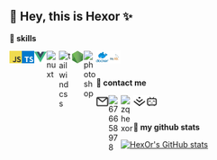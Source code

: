 ## 👋 Hey, this is Hexor ✨


**🔧 skills**  

<p>
  <a href="https://developer.mozilla.org/en-US/docs/Web/JavaScript" target="_blank" rel="noreferrer">
    <img width="22px" align="left" src="https://raw.githubusercontent.com/github/explore/80688e429a7d4ef2fca1e82350fe8e3517d3494d/topics/javascript/javascript.png" title="javascript">
  </a>
  <a href="https://www.typescriptlang.org/" target="_blank" rel="noreferrer">
    <img width="22px" align="left" src="https://raw.githubusercontent.com/github/explore/80688e429a7d4ef2fca1e82350fe8e3517d3494d/topics/typescript/typescript.png" title="typescript">
  </a>
  <a href="https://vuejs.org/" target="_blank" rel="noreferrer">
    <img width="22px" align="left" src="https://raw.githubusercontent.com/github/explore/80688e429a7d4ef2fca1e82350fe8e3517d3494d/topics/vue/vue.png" title="vue">
  </a>
  <a href="https://nuxt.com/" target="_blank" rel="noreferrer">
    <img width="22px" align="left" src="https://avatars.githubusercontent.com/u/23360933" title="nuxt">
  </a>
  <a href="https://tailwindcss.com/" target="_blank" rel="noreferrer">
    <img width="22px" align="left" src="https://avatars.githubusercontent.com/u/67109815" title="tailwindcss">
  </a>
  <a href="https://nodejs.org/en/" target="_blank" rel="noreferrer">
    <img width="22px" align="left" src="https://raw.githubusercontent.com/github/explore/80688e429a7d4ef2fca1e82350fe8e3517d3494d/topics/nodejs/nodejs.png" title="nodejs">
  </a>
  <img width="22px" align="left" src="https://www.adobe.com/content/dam/acom/one-console/icons_rebrand/ps_appicon.svg" title="photoshop">
  <img width="22px" align="left" src="https://raw.githubusercontent.com/github/explore/80688e429a7d4ef2fca1e82350fe8e3517d3494d/topics/docker/docker.png" title="docker">
  <img width="22px" align="left" src="https://raw.githubusercontent.com/github/explore/80688e429a7d4ef2fca1e82350fe8e3517d3494d/topics/mysql/mysql.png" title="mysql">
</p>
<br />
<br />

**📧 contact me** 
<p>
  <a href="mailto:676658978@qq.com"><img width="22px" align="left" title="676658978@qq.com" alt="676658978@qq.com" src="https://github.com/zqhexor/zqhexor/blob/main/email.svg" /></a>
  <a href="#676658978"><img width="22px" align="left" title="QQ-676658978" alt="676658978" src="https://cdn.jsdelivr.net/npm/simple-icons@3.1.0/icons/tencentqq.svg" /></a>
  <a target="_blank" href="https://github.com/zqhexor"><img width="22px" align="left" title="Github" alt="zqhexor"  src="https://cdn.jsdelivr.net/npm/simple-icons@3.1.0/icons/github.svg" /></a>
  <a target="_blank" href="https://juejin.cn/user/3500492880358429/posts"><img width="22px" align="left" title="掘金" alt="zqhexor" src="https://github.com/zqhexor/zqhexor/blob/main/juejin.svg" /></a>
  <a target="_blank" href="https://space.bilibili.com/185647762"><img width="22px" align="left" title="bilibili" alt="zqhexor" src="https://github.com/zqhexor/zqhexor/blob/main/bilibili.svg" /></a>
</p>
<br />
<br />

**📌 my github stats** 

<a href="http://www.github.com/zqhexor">
  <img src="https://github-readme-stats.vercel.app/api?username=zqhexor&show_icons=true&theme=tokyonight" alt="HexOr's GitHub stats"/>
</a>



<!--
**zqhexor/zqhexor** is a ✨ _special_ ✨ repository because its `README.md` (this file) appears on your GitHub profile.

Here are some ideas to get you started:

- 🔭 I’m currently working on ...
- 🌱 I’m currently learning ...
- 👯 I’m looking to collaborate on ...
- 🤔 I’m looking for help with ...
- 💬 Ask me about ...
- 📫 How to reach me: ...
- 😄 Pronouns: ...
- ⚡ Fun fact: ...
-->

